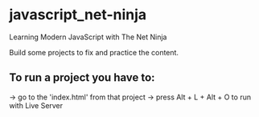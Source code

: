# javascript_net-ninja

Learning Modern JavaScript with The Net Ninja

Build some projects to fix and practice the content.

## To run a project you have to:

-> go to the 'index.html' from that project
-> press Alt + L + Alt + O to run with Live Server
